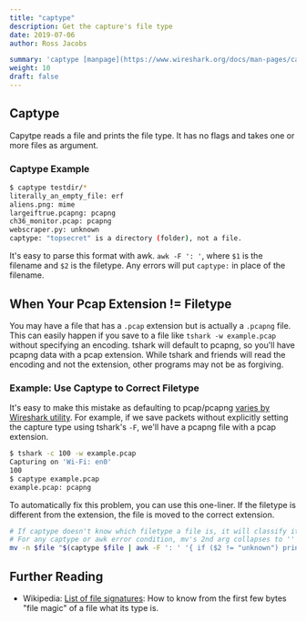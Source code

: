 ```yaml
---
title: "captype"
description: Get the capture's file type
date: 2019-07-06
author: Ross Jacobs

summary: 'captype [manpage](https://www.wireshark.org/docs/man-pages/captype.html) | [code](https://github.com/wireshark/wireshark/blob/master/captype.c)'
weight: 10
draft: false
---
```


## Captype

Capytpe reads a file and prints the file type. It has no flags and takes one or more files as argument.

### Captype Example

```bash
$ captype testdir/*
literally_an_empty_file: erf
aliens.png: mime
largeiftrue.pcapng: pcapng
ch36_monitor.pcap: pcapng
webscraper.py: unknown
captype: "topsecret" is a directory (folder), not a file.
```

It's easy to parse this format with awk. `awk -F ': '`, where `$1` is the filename and `$2` is the filetype.
Any errors will put `captype:` in place of the filename.

## When Your Pcap Extension != Filetype

You may have a file that has a `.pcap` extension but is actually a `.pcapng` file.
This can easily happen if you save to a file like `tshark -w example.pcap` without specifying an encoding.
tshark will default to pcapng, so you'll have pcapng data with a pcap extension.
While tshark and friends will read the encoding and not the extension, other programs may not be as forgiving.

### Example: Use Captype to Correct Filetype

It's easy to make this mistake as defaulting to pcap/pcapng [varies by Wireshark utility](/capture/sources/pipe/#piping-with-shark). For example, if we save packets without explicitly setting the capture type using tshark's `-F`, we'll have a pcapng file with a pcap extension.

```bash
$ tshark -c 100 -w example.pcap
Capturing on 'Wi-Fi: en0'
100
$ captype example.pcap
example.pcap: pcapng
```

To automatically fix this problem, you can use this one-liner. If the filetype is different from the extension, the file is moved to the correct extension.

```bash
# If captype doesn't know which filetype a file is, it will classify it as "unknown"
# For any captype or awk error condition, mv's 2nd arg collapses to '' and mv will error.
mv -n $file "$(captype $file | awk -F ': ' '{ if ($2 != "unknown") print "'${file%.*}.'"$2}')"
```

## Further Reading

* Wikipedia: [List of file signatures](https://en.wikipedia.org/wiki/List_of_file_signatures): How to know from the first few bytes "file magic" of a file what its type is.
